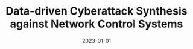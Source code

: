 ---
title: "Data-driven Cyberattack Synthesis against Network Control Systems"
authors:
- Omanshu Thapliyal
- Inseok Hwang

date: "2023-01-01"

publication: "International Federation for Automatic Control (IFAC) World Congress 2023"

links:
    pdf: https://doi.org/10.1016/j.ifacol.2023.10.1027
    # code: https://github.com/hadisinaee/avicenna
    # slides: https://github.com/hadisinaee/avicenna
    # video: https://github.com/hadisinaee/avicenna
---
